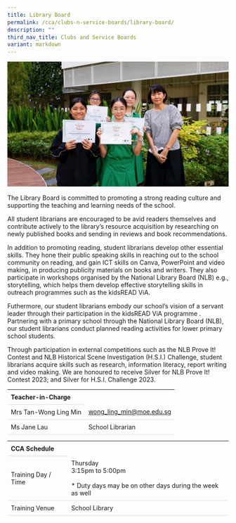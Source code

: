 ```yaml
---
title: Library Board
permalink: /cca/clubs-n-service-boards/library-board/
description: ""
third_nav_title: Clubs and Service Boards
variant: markdown
---
```

<style>
table {
  border-collapse: collapse;
  width: 100%;
}

th, td {
  padding: 8px;
  text-align: left;
  border-bottom: 1px solid #ddd;
}

tr:hover {background-color: #F5F5DC;}
</style>

<img src="/images/CCA/Library_Board/Lib_2024.gif">

<p>The Library Board is committed to promoting a strong reading culture and supporting the teaching and learning needs of the school.</p>
<p>All student librarians are encouraged to be avid readers themselves and contribute actively to the library’s resource acquisition by researching on newly published books and sending in reviews and book recommendations.</p>
<p>In addition to promoting reading, student librarians develop other essential skills. They hone their public speaking skills in reaching out to the school community on reading, and gain ICT skills on Canva, PowerPoint and video making, in producing publicity materials on books and writers. They also participate in workshops organised by the National Library Board (NLB) e.g., storytelling, which helps them develop effective storytelling skills in outreach programmes such as the kidsREAD ViA.</p>
<p>Futhermore, our student librarians embody our school’s vision of a servant leader through their participation in the kidsREAD ViA programme . Partnering with a primary school through the National Library Board (NLB), our student librarians conduct planned reading activities for lower primary school students.</p>
<p>Through participation in external competitions such as the NLB Prove It! Contest and NLB Historical Scene Investigation (H.S.I.) Challenge, student librarians acquire skills such as research, information literacy, report writing and video making. We are honoured to receive Silver for NLB Prove It! Contest 2023; and Silver for H.S.I. Challenge 2023.</p>

<table>
	<tbody>
		<tr>
			<th colspan="1">Teacher-in-Charge</th>
</tr><tr>
	<td rowspan="1">Mrs Tan-Wong Ling Min</td>
 <td><a target="" href="mailto:wong_ling_min@moe.edu.sg">wong_ling_min@moe.edu.sg</a></td>
	 	</tr>
<tr>
	<td rowspan="1">Ms Jane Lau</td>
 <td>School Librarian</td>
	 	</tr>
	</tbody>
	</table>
<table>
	<tbody>
		<tr>
			<th colspan="1">CCA Schedule</th>
</tr>
		<tr>
	<td rowspan="1"> Training Day / Time</td>
<td>Thursday<br>
	3:15pm to 5:00pm<br><br>* Duty days may be on other days during the week as well
		</td>
	 	</tr>
<tr>
	<td rowspan="1">Training Venue</td>
 <td rowspan="1">School Library</td>
	</tr>
</tbody>
</table>